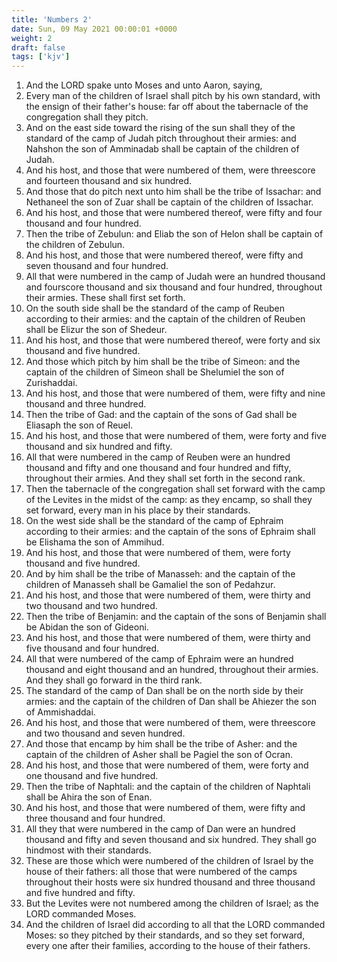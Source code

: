```yaml
---
title: 'Numbers 2'
date: Sun, 09 May 2021 00:00:01 +0000
weight: 2
draft: false
tags: ['kjv'] 
---
```


1. And the LORD spake unto Moses and unto Aaron, saying,
2. Every man of the children of Israel shall pitch by his own standard, with the ensign of their father's house: far off about the tabernacle of the congregation shall they pitch.
3. And on the east side toward the rising of the sun shall they of the standard of the camp of Judah pitch throughout their armies: and Nahshon the son of Amminadab shall be captain of the children of Judah.
4. And his host, and those that were numbered of them, were threescore and fourteen thousand and six hundred.
5. And those that do pitch next unto him shall be the tribe of Issachar: and Nethaneel the son of Zuar shall be captain of the children of Issachar.
6. And his host, and those that were numbered thereof, were fifty and four thousand and four hundred.
7. Then the tribe of Zebulun: and Eliab the son of Helon shall be captain of the children of Zebulun.
8. And his host, and those that were numbered thereof, were fifty and seven thousand and four hundred.
9. All that were numbered in the camp of Judah were an hundred thousand and fourscore thousand and six thousand and four hundred, throughout their armies. These shall first set forth.
10. On the south side shall be the standard of the camp of Reuben according to their armies: and the captain of the children of Reuben shall be Elizur the son of Shedeur.
11. And his host, and those that were numbered thereof, were forty and six thousand and five hundred.
12. And those which pitch by him shall be the tribe of Simeon: and the captain of the children of Simeon shall be Shelumiel the son of Zurishaddai.
13. And his host, and those that were numbered of them, were fifty and nine thousand and three hundred.
14. Then the tribe of Gad: and the captain of the sons of Gad shall be Eliasaph the son of Reuel.
15. And his host, and those that were numbered of them, were forty and five thousand and six hundred and fifty.
16. All that were numbered in the camp of Reuben were an hundred thousand and fifty and one thousand and four hundred and fifty, throughout their armies. And they shall set forth in the second rank.
17. Then the tabernacle of the congregation shall set forward with the camp of the Levites in the midst of the camp: as they encamp, so shall they set forward, every man in his place by their standards.
18. On the west side shall be the standard of the camp of Ephraim according to their armies: and the captain of the sons of Ephraim shall be Elishama the son of Ammihud.
19. And his host, and those that were numbered of them, were forty thousand and five hundred.
20. And by him shall be the tribe of Manasseh: and the captain of the children of Manasseh shall be Gamaliel the son of Pedahzur.
21. And his host, and those that were numbered of them, were thirty and two thousand and two hundred.
22. Then the tribe of Benjamin: and the captain of the sons of Benjamin shall be Abidan the son of Gideoni.
23. And his host, and those that were numbered of them, were thirty and five thousand and four hundred.
24. All that were numbered of the camp of Ephraim were an hundred thousand and eight thousand and an hundred, throughout their armies. And they shall go forward in the third rank.
25. The standard of the camp of Dan shall be on the north side by their armies: and the captain of the children of Dan shall be Ahiezer the son of Ammishaddai.
26. And his host, and those that were numbered of them, were threescore and two thousand and seven hundred.
27. And those that encamp by him shall be the tribe of Asher: and the captain of the children of Asher shall be Pagiel the son of Ocran.
28. And his host, and those that were numbered of them, were forty and one thousand and five hundred.
29. Then the tribe of Naphtali: and the captain of the children of Naphtali shall be Ahira the son of Enan.
30. And his host, and those that were numbered of them, were fifty and three thousand and four hundred.
31. All they that were numbered in the camp of Dan were an hundred thousand and fifty and seven thousand and six hundred. They shall go hindmost with their standards.
32. These are those which were numbered of the children of Israel by the house of their fathers: all those that were numbered of the camps throughout their hosts were six hundred thousand and three thousand and five hundred and fifty.
33. But the Levites were not numbered among the children of Israel; as the LORD commanded Moses.
34. And the children of Israel did according to all that the LORD commanded Moses: so they pitched by their standards, and so they set forward, every one after their families, according to the house of their fathers.
